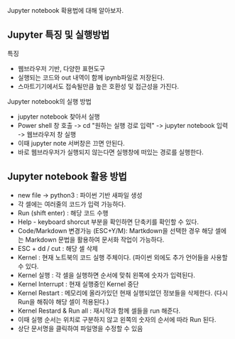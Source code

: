 

Jupyter notebook 확용법에 대해 알아보자.  

Jupyter 특징 및 실행방법  
---

특징
- 웹브라우저 기반, 다양한 표현도구  
- 실행되는 코드와 out 내역이 함께 ipynb파일로 저장된다.  
- 스마트기기에서도 접속될만큼 높은 호환성 및 접근성을 가진다.  

Jupyter notebook의 실행 방법  
- jupyter notebook 찾아서 실행  
- Power shell 창 호출 -> cd "원하는 실행 겅로 입력"  -> jupyter notebook 입력 -> 웹브라우저 창 실행  
- 이때 jupyter note 서버창은 끄면 안된다.  
- 바로 웹브라우저가 실행되지 않는다면 실행창에 떠있는 경로를 실행한다.  

Jupyter notebook 활용 방법  
---

- new file -> python3 : 파이썬 기반 새파일 생성
- 각 셀에는 여러줄의 코드가 입력 가능하다. 
- Run (shift enter) : 해당 코드 수행  
- Help - keyboard shorcut 부분을 확인하면 단축키를 확인할 수 있다.  
- Code/Markdown 변경가능 (ESC+Y/M): Martkdown을 선택한 경우 해당 셀에는 Markdown 문법을 활용하여 문서화 작업이 가능하다.  
- ESC + dd / cut : 해당 셀 삭제 
- Kernel : 현재 노트북의 코드 실행 주체이다. (파이썬 외에도 추가 언어들을 사용할 수 있다.
- Kernel 실행 : 각 셀을 실행하면 순서에 맞춰 왼쪽에 숫자가 입력된다. 
- Kernel Interrupt :  현재 실행중인 Kernel 중단 
- Kernel Restart : 메모리에 올라가있던 현재 실행되었던 정보들을 삭제한다. (다시 Run을 해줘야 해당 셀이 적용된다.) 
- Kernel Restard & Run all : 재시작과 함께 셀들을 run 해준다.  
- 이때 실행 순서는 위치로 구분하지 않고 왼쪽의 숫자의 순서에 따라 Run 된다.  
- 상단 문서명을 클릭하여 파일명을 수정할 수 있음  
